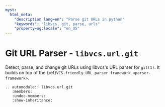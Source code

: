```yaml
---
myst:
  html_meta:
    "description lang=en": "Parse git URLs in python"
    "keywords": "libvcs, git, parse, urls"
    "property=og:locale": "en_US"
---
```


# Git URL Parser - `libvcs.url.git`

Detect, parse, and change git URLs using libvcs's URL parser for `git(1)`. It builds on top of the
{ref}`VCS-friendly URL parser framework <parser-framework>`.

```{eval-rst}
.. automodule:: libvcs.url.git
   :members:
   :undoc-members:
   :show-inheritance:
```
